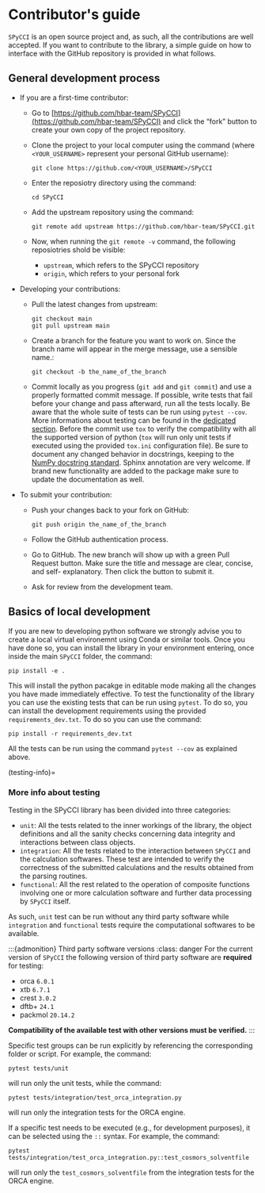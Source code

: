 # Contributor's guide

`SPyCCI` is an open source project and, as such, all the contributions are well accepted. If you want to contribute to the library, a simple guide on how to interface with the GitHub repository is provided in what follows.

## General development process

* If you are a first-time contributor:

    * Go to [https://github.com/hbar-team/SPyCCI](https://github.com/hbar-team/SPyCCI) and click the “fork” button to create your own copy of the project repository.

    * Clone the project to your local computer using the command (where `<YOUR_USERNAME>` represent your personal GitHub username): 
        ```
        git clone https://github.com/<YOUR_USERNAME>/SPyCCI
        ```

    * Enter the reposiotry directory using the command:
        ```
        cd SPyCCI
        ```

    * Add the upstream repository using the command:
        ```
        git remote add upstream https://github.com/hbar-team/SPyCCI.git
        ```

    * Now, when running the `git remote -v` command, the following reposiotries shold be visible:
        * `upstream`, which refers to the SPyCCI repository
        * `origin`, which refers to your personal fork

* Developing your contributions:
    
    * Pull the latest changes from upstream:
        ```
        git checkout main
        git pull upstream main
        ```

    * Create a branch for the feature you want to work on. Since the branch name will appear in the merge message, use a sensible name.:
        ```
        git checkout -b the_name_of_the_branch
        ```

    * Commit locally as you progress (`git add` and `git commit`) and use a properly formatted commit message. If possible, write tests that fail before your change and pass afterward, run all the tests locally. Be aware that the whole suite of tests can be run using `pytest --cov`. More informations about testing can be found in the [dedicated section](testing-info). Before the commit use `tox` to verify the compatibility with all the supported version of python (`tox` will run only unit tests if executed using the provided `tox.ini` configuration file). Be sure to document any changed behavior in docstrings, keeping to the [NumPy docstring standard](https://numpydoc.readthedocs.io/en/latest/format.html). Sphinx annotation are very welcome. If brand new functionality are added to the package make sure to update the documentation as well.

* To submit your contribution:

    * Push your changes back to your fork on GitHub:
        ```
        git push origin the_name_of_the_branch
        ```
    * Follow the GitHub authentication process.

    * Go to GitHub. The new branch will show up with a green Pull Request button. Make sure the title and message are clear, concise, and self- explanatory. Then click the button to submit it.

    * Ask for review from the development team.

## Basics of local development

If you are new to developing python software we strongly advise you to create a local virtual environemnt using Conda or similar tools. Once you have done so, you can install the library in your environment entering, once inside the main `SPyCCI` folder, the command:

```
pip install -e .
```

This will install the python pacakge in editable mode making all the changes you have made immediately effective. To test the functionality of the library you can use the existing tests that can be run using `pytest`. To do so, you can install the development requirements using the provided `requirements_dev.txt`. To do so you can use the command:

```
pip install -r requirements_dev.txt
```

All the tests can be run using the command `pytest --cov` as explained above.

(testing-info)=
### More info about testing
Testing in the SPyCCI library has been divided into three categories:

* `unit`: All the tests related to the inner workings of the library, the object definitions and all the sanity checks concerning data integrity and interactions between class objects.
* `integration`: All the tests related to the interaction between `SPyCCI` and the calculation softwares. These test are intended to verify the correctness of the submitted calculations and the results obtained from the parsing routines.
* `functional`: All the rest related to the operation of composite functions involving one or more calculation software and further data processing by `SPyCCI` itself.

As such, `unit` test can be run without any third party software while `integration` and `functional` tests require the computational softwares to be available. 

:::{admonition} Third party software versions
:class: danger
For the current version of `SPyCCI` the following version of third party software are **required** for testing:

* orca `6.0.1`
* xtb `6.7.1`
* crest `3.0.2`
* dftb+ `24.1`
* packmol `20.14.2`

**Compatibility of the available test with other versions must be verified.**
:::

Specific test groups can be run explicitly by referencing the corresponding folder or script. For example, the command:

```
pytest tests/unit
```

will run only the unit tests, while the command:

```
pytest tests/integration/test_orca_integration.py 
```

will run only the integration tests for the ORCA engine.

If a specific test needs to be executed (e.g., for development purposes), it can be selected using the `::` syntax. For example, the command:

```
pytest tests/integration/test_orca_integration.py::test_cosmors_solventfile
```

will run only the `test_cosmors_solventfile` from the integration tests for the ORCA engine.